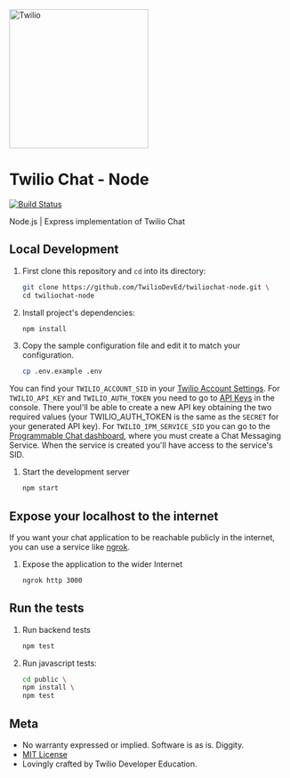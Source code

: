 <a href="https://www.twilio.com">
  <img src="https://static0.twilio.com/marketing/bundles/marketing/img/logos/wordmark-red.svg" alt="Twilio" width="250" />
</a>


# Twilio Chat - Node

[![Build Status](https://travis-ci.org/TwilioDevEd/twiliochat-node.svg?branch=master)](https://travis-ci.org/TwilioDevEd/twiliochat-node)

Node.js | Express  implementation of Twilio Chat


## Local Development

1. First clone this repository and `cd` into its directory:
   ```bash
   git clone https://github.com/TwilioDevEd/twiliochat-node.git \
   cd twiliochat-node
   ```

1. Install project's dependencies:

    ```bash
    npm install
    ```
1. Copy the sample configuration file and edit it to match your configuration.

   ```bash
   cp .env.example .env
   ```

  You can find your `TWILIO_ACCOUNT_SID` in your
  [Twilio Account Settings](//www.twilio.com/console).
  For `TWILIO_API_KEY` and `TWILIO_AUTH_TOKEN` you need to go to 
  [API Keys](//www.twilio.com/console/dev-tools/api-keys) in the console. There
  youl'll be able to create a new API key obtaining the two required values (your TWILIO_AUTH_TOKEN is the same as the `SECRET` for your generated API key).
  For `TWILIO_IPM_SERVICE_SID` you can go to the [Programmable Chat dashboard](//www.twilio.com/console/chat/dashboard),
  where you must create a Chat Messaging Service. When the service is created you'll
  have access to the service's SID.

1. Start the development server

    ```bash
    npm start
    ```


## Expose your localhost to the internet

If you want your chat application to be reachable publicly in the internet, you can use
a service like [ngrok](//ngrok.com/).

1. Expose the application to the wider Internet

   ```bash
   ngrok http 3000
   ```


## Run the tests

1. Run backend tests

    ```bash
    npm test
    ```

1. Run javascript tests:

   ```bash
   cd public \
   npm install \
   npm test
   ```

## Meta

* No warranty expressed or implied. Software is as is. Diggity.
* [MIT License](//www.opensource.org/licenses/mit-license.html)
* Lovingly crafted by Twilio Developer Education.
